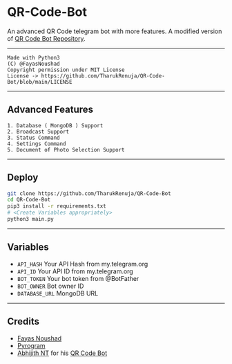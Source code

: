 # QR-Code-Bot

An advanced QR Code telegram bot with more features. A modified version of [QR Code Bot Repository](https://github.com/AbhijithNT/QRCode-Telegram-bot).

---

```
Made with Python3
(C) @FayasNoushad
Copyright permission under MIT License
License -> https://github.com/TharukRenuja/QR-Code-Bot/blob/main/LICENSE
```

---

## Advanced Features

    1. Database ( MongoDB ) Support
    2. Broadcast Support
    3. Status Command
    4. Settings Command
    5. Document of Photo Selection Support

---

## Deploy

```sh
git clone https://github.com/TharukRenuja/QR-Code-Bot
cd QR-Code-Bot
pip3 install -r requirements.txt
# <Create Variables appropriately>
python3 main.py
```

---

## Variables

- `API_HASH` Your API Hash from my.telegram.org
- `API_ID` Your API ID from my.telegram.org
- `BOT_TOKEN` Your bot token from @BotFather
- `BOT_OWNER` Bot owner ID
- `DATABASE_URL` MongoDB URL

---

## Credits

- [Fayas Noushad](https://github.com/FayasNoushad)
- [Pyrogram](https://github.com/pyrogram/pyrogram)
- [Abhijith NT](https://github.com/AbhijithNT) for his [QR Code Bot](https://github.com/AbhijithNT/QRCode-Telegram-bot)
